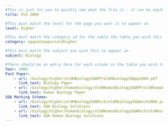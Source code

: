 ```yaml
---
#This is just for you to quickly see what the file is - it can be anything you want
title: Old 2004

#This must match the level for the page you want it to appear on
level: Higher

#This must match the category id for the table the table you wish this to appear in
category: sqapastpapersoldhigher

#This must match the subject you wish this to appear in
subject: Biology

#There should be an entry here for each column in the table you wish to populate:
Year: 2004
Past Paper:
    - url: /biology/higher/oldHBiologySQAPP/oldHbiologySQApp2004.pdf
      link_text: Biology Paper
    - url: /biology/higher/humanbiology/oldHHumanBiologySQAPP/oldHhumabioSQApp2004.pdf
      link_text: Human Biology Paper
SQA Marking Scheme:
    - url: /biology/higher/oldHBiologySQAMsch/oldHbiologySQAmsch2004.pdf
      link_text: SQA Biology Solutions
    - url: /biology/higher/humanbiology/oldHHumanBiologySQAMsch/oldHhumanbioSQAmsch2004.pdf
      link_text: SQA Human Biology Solutions
---
```


